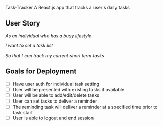 Task-Tracker
A React.js app that tracks a user's daily tasks

## User Story

_As an individual who has a busy lifestyle_

_I want to set a task list_

_So that I can track my current short term tasks_

## Goals for Deployment

- [ ] Have user auth for individual task setting
- [ ] User will be presented with existing tasks if available
- [ ] User will be able to add/edit/delete tasks
- [ ] User can set tasks to deliver a reminder
- [ ] The reminding task will deliver a reminder at a specified time prior to task start
- [ ] User is able to logout and end session